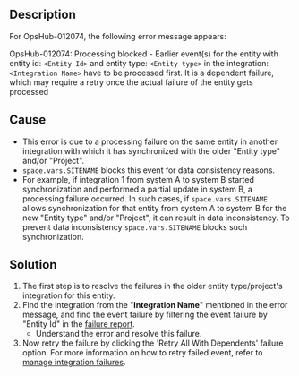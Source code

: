 ## Description

For OpsHub-012074, the following error message appears:

OpsHub-012074: Processing blocked - Earlier event(s) for the entity with entity id: `<Entity Id>` and entity type: `<Entity type>` in the integration: `<Integration Name>` have to be processed first. It is a dependent failure, which may require a retry once the actual failure of the entity gets processed


## Cause

* This error is due to a processing failure on the same entity in another integration with which it has synchronized with the older "Entity type" and/or "Project".
* <code class="expression">space.vars.SITENAME</code> blocks this event for data consistency reasons.
* For example, if integration 1 from system A to system B started synchronization and performed a partial update in system B, a processing failure occurred. In such cases, if <code class="expression">space.vars.SITENAME</code> allows synchronization for that entity from system A to system B for the new "Entity type" and/or "Project", it can result in data inconsistency. To prevent data inconsistency <code class="expression">space.vars.SITENAME</code> blocks such synchronization.

## Solution

1. The first step is to resolve the failures in the older entity type/project's integration for this entity.  
2. Find the integration from the "**Integration Name**" mentioned in the error message, and find the event failure by filtering the event failure by "Entity Id" in the [failure report](../../../troubleshooting/manage-integration-failures.md#filtering-failures).  
   - Understand the error and resolve this failure.  
3. Now retry the failure by clicking the 'Retry All With Dependents' failure option. For more information on how to retry failed event, refer to [manage integration failures](../../../troubleshooting/manage-integration-failures.md#action-on-failures).
